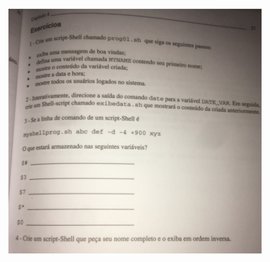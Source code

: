 ![](https://raw.githubusercontent.com/carlinhoshk/Repositorio-do-livro-POSIX-shell-script/main/fotos/6D30EE17-8A07-478D-B646-A2FFB366687B.jpeg)
